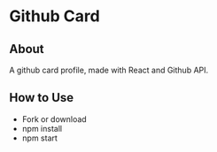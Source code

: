 # Github Card
## About
A github card profile, made with React and Github API.

## How to Use
- Fork or download
- npm install
- npm start
